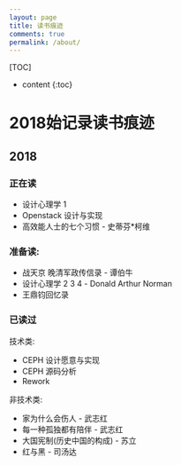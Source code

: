 ```yaml
---
layout: page
title: 读书痕迹
comments: true
permalink: /about/
---
```

[TOC]

* content
{:toc}

# 2018始记录读书痕迹

## 2018


### 正在读
- 设计心理学 1
- Openstack 设计与实现
- 高效能人士的七个习惯 - 史蒂芬*柯维

### 准备读:
- 战天京 晚清军政传信录 - 谭伯牛
- 设计心理学 2 3 4 - Donald Arthur Norman
- 王鼎钧回忆录


### 已读过
技术类:
- CEPH 设计愿意与实现
- CEPH 源码分析
- Rework


非技术类:
- 家为什么会伤人 - 武志红
- 每一种孤独都有陪伴 - 武志红
- 大国宪制(历史中国的构成) - 苏立
- 红与黑 - 司汤达
